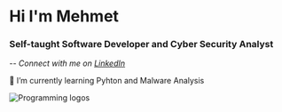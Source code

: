 # Hi I'm Mehmet
### Self-taught Software Developer and Cyber Security Analyst

-- *Connect with me on [LinkedIn](https://www.linkedin.com/in/mehmetcanaydogan/)*


🌱 I’m currently learning Pyhton and Malware Analysis

![Programming logos](https://raw.githubusercontent.com/jamezmca/learn-to-code/main/assets/logos.png)
